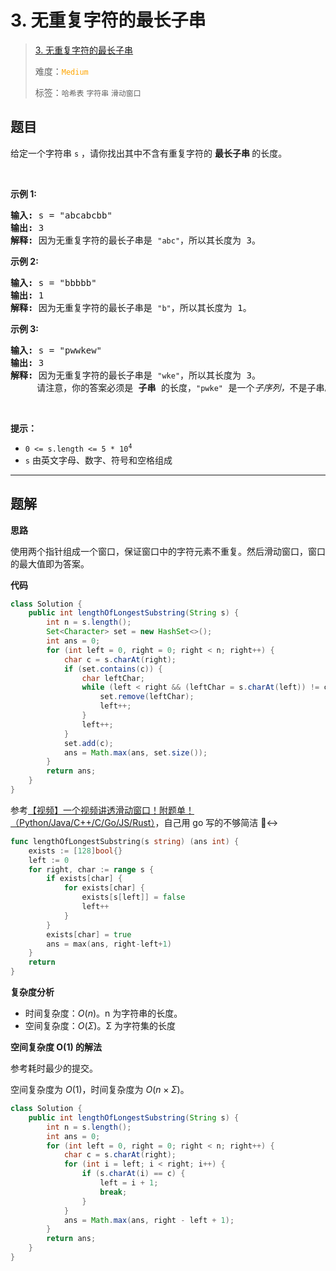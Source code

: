 # 3. 无重复字符的最长子串

> [3. 无重复字符的最长子串](https://leetcode.cn/problems/longest-substring-without-repeating-characters/)
>
> 难度：<font color=orange>`Medium`</font>
>
> 标签：`哈希表` `字符串` `滑动窗口`

## 题目

<p>给定一个字符串 <code>s</code> ，请你找出其中不含有重复字符的&nbsp;<strong>最长子串&nbsp;</strong>的长度。</p>

<p>&nbsp;</p>

<p><strong>示例&nbsp;1:</strong></p>

<pre>
<strong>输入: </strong>s = "abcabcbb"
<strong>输出: </strong>3 
<strong>解释:</strong> 因为无重复字符的最长子串是 <code>"abc"</code>，所以其长度为 3。
</pre>

<p><strong>示例 2:</strong></p>

<pre>
<strong>输入: </strong>s = "bbbbb"
<strong>输出: </strong>1
<strong>解释: </strong>因为无重复字符的最长子串是 <code>"b"</code>，所以其长度为 1。
</pre>

<p><strong>示例 3:</strong></p>

<pre>
<strong>输入: </strong>s = "pwwkew"
<strong>输出: </strong>3
<strong>解释: </strong>因为无重复字符的最长子串是&nbsp;<code>"wke"</code>，所以其长度为 3。
&nbsp;    请注意，你的答案必须是 <strong>子串 </strong>的长度，<code>"pwke"</code>&nbsp;是一个<em>子序列，</em>不是子串。
</pre>

<p>&nbsp;</p>

<p><strong>提示：</strong></p>

<ul>
	<li><code>0 &lt;= s.length &lt;= 5 * 10<sup>4</sup></code></li>
	<li><code>s</code>&nbsp;由英文字母、数字、符号和空格组成</li>
</ul>


--------------------

## 题解

**思路**

使用两个指针组成一个窗口，保证窗口中的字符元素不重复。然后滑动窗口，窗口的最大值即为答案。

**代码**

```java
class Solution {
    public int lengthOfLongestSubstring(String s) {
        int n = s.length();
        Set<Character> set = new HashSet<>();
        int ans = 0;
        for (int left = 0, right = 0; right < n; right++) {
            char c = s.charAt(right);
            if (set.contains(c)) {
                char leftChar;
                while (left < right && (leftChar = s.charAt(left)) != c) {
                    set.remove(leftChar);
                    left++;
                }
                left++;
            }
            set.add(c);
            ans = Math.max(ans, set.size());
        }
        return ans;
    }
}
```

参考[【视频】一个视频讲透滑动窗口！附题单！（Python/Java/C++/C/Go/JS/Rust）](https://leetcode.cn/problems/longest-substring-without-repeating-characters/solutions/1959540/xia-biao-zong-suan-cuo-qing-kan-zhe-by-e-iaks)，自己用 go 写的不够简洁 🙂‍↔️
️
```go
func lengthOfLongestSubstring(s string) (ans int) {
	exists := [128]bool{}
	left := 0
	for right, char := range s {
		if exists[char] {
			for exists[char] {
				exists[s[left]] = false
				left++
			}
		}
		exists[char] = true
		ans = max(ans, right-left+1)
	}
	return
}
```

**复杂度分析**

- 时间复杂度：$O(n)$。n 为字符串的长度。
- 空间复杂度：$O(Σ)$。Σ 为字符集的长度

**空间复杂度 O(1) 的解法**

参考耗时最少的提交。

空间复杂度为 $O(1)$，时间复杂度为 $O(n \times Σ)$。

```java
class Solution {
    public int lengthOfLongestSubstring(String s) {
        int n = s.length();
        int ans = 0;
        for (int left = 0, right = 0; right < n; right++) {
            char c = s.charAt(right);
            for (int i = left; i < right; i++) {
                if (s.charAt(i) == c) {
                    left = i + 1;
                    break;
                }
            }
            ans = Math.max(ans, right - left + 1);
        }
        return ans;
    }
}
```